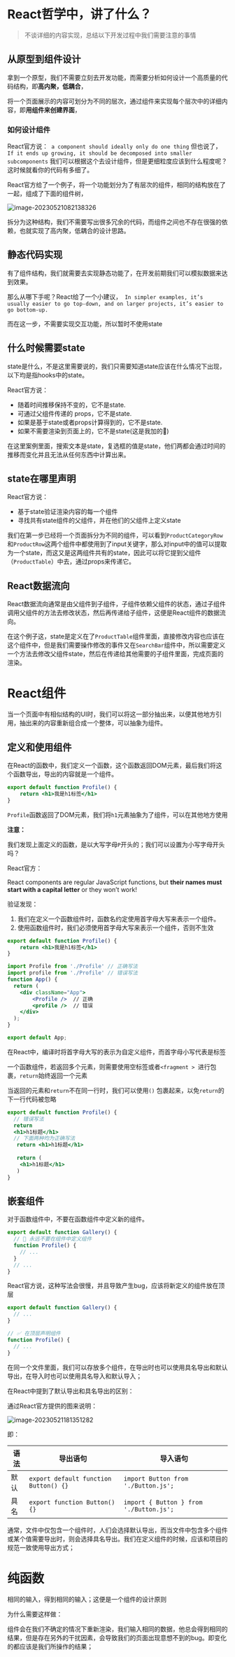 # React哲学中，讲了什么？

>不谈详细的内容实现，总结以下开发过程中我们需要注意的事情

## 从原型到组件设计

拿到一个原型，我们不需要立刻去开发功能，而需要分析如何设计一个高质量的代码结构，即**高内聚，低耦合**，

将一个页面展示的内容可划分为不同的层次，通过组件来实现每个层次中的详细内容，即**用组件来创建界面**，

### 如何设计组件

React官方说：` a component should ideally only do one thing` 但也说了，` If it ends up growing, it should be decomposed into smaller subcomponents`  我们可以根据这个去设计组件，但是更细粒度应该到什么程度呢？这时候就看你的代码有多细了。

React官方给了一个例子，将一个功能划分为了有层次的组件，相同的结构放在了一起，组成了下面的组件树，

![image-20230521082138326](./images/image-20230521082138326.png) 

拆分为这种结构，我们不需要写出很多冗余的代码，而组件之间也不存在很强的依赖，也就实现了高内聚，低耦合的设计思路。

## 静态代码实现

有了组件结构，我们就需要去实现静态功能了，在开发前期我们可以模拟数据来达到效果。

那么从哪下手呢？React给了一个小建议，` In simpler examples, it’s usually easier to go top-down, and on larger projects, it’s easier to go bottom-up.`

而在这一步，不需要实现交互功能，所以暂时不使用state

## 什么时候需要state

state是什么，不是这里需要说的，我们只需要知道state应该在什么情况下出现，以下均是指hooks中的state。

React官方说：

- 随着时间推移保持不变的，它不是state.
- 可通过父组件传递的 props，它不是state.
- 如果是基于state或者props计算得到的，它不是state.
- 如果不需要渲染到页面上的，它不是state(这是我加的🤭)

在这里案例里面，搜索文本是state，复选框的值是state，他们两都会通过时间的推移而变化并且无法从任何东西中计算出来。

## state在哪里声明

React官方说：

- 基于state验证渲染内容的每一个组件
- 寻找共有state组件的父组件，并在他们的父组件上定义state

我们在第一步已经将一个页面拆分为不同的组件，可以看到`ProductCategoryRow`和`ProductRow`这两个组件中都使用到了input关键字，那么对input中的值可以提取为一个state，而这又是这两组件共有的state，因此可以将它提到父组件（`ProductTable`）中去，通过props来传递它。

## React数据流向

React数据流向通常是由父组件到子组件，子组件依赖父组件的状态，通过子组件调用父组件的方法去修改状态，然后再传递给子组件，这便是React组件的数据流向。

在这个例子这，state是定义在了`ProductTable`组件里面，直接修改内容也应该在这个组件中，但是我们需要操作修改的事件又在`SearchBar`组件中，所以需要定义一个方法去修改父组件state，然后在传递给其他需要的子组件里面，完成页面的渲染。

# React组件

当一个页面中有相似结构的UI时，我们可以将这一部分抽出来，以便其他地方引用，抽出来的内容重新组合成一个整体，可以抽象为组件。

## 定义和使用组件

在React的函数中，我们定义一个函数，这个函数返回DOM元素，最后我们将这个函数导出，导出的内容就是一个组件。

```jsx
export default function Profile() {
    return <h1>我是h1标签</h1>
}
```

`Profile`函数返回了DOM元素，我们将`h1`元素抽象为了组件，可以在其他地方使用

**注意：**

我们发现上面定义的函数，是以大写字母`P`开头的；我们可以设置为小写字母开头吗？

React官方：

React components are regular JavaScript functions, but **their names must start with a capital letter** or they won’t work!

验证发现：

1. 我们在定义一个函数组件时，函数名约定使用首字母大写来表示一个组件。
2. 使用函数组件时，我们必须使用首字母大写来表示一个组件，否则不生效

```jsx
export default function Profile() {
    return <h1>我是h1标签</h1>
}
```

```jsx
import Profile from './Profile' // 正确写法
import profile from './Profile' // 错误写法
function App() {
  return (
    <div className="App">
     	<Profile />  // 正确
     	<profile />  // 错误
    </div>
  );
}

export default App;
```

在React中，编译时将首字母大写的表示为自定义组件，而首字母小写代表是标签

一个函数组件，若返回多个元素，则需要使用空标签或者`<fragment > `进行包裹，`return`始终返回一个元素

当返回的元素和`return`不在同一行时，我们可以使用`()` 包裹起来，以免`return`的下一行代码被忽略

```jsx
export default function Profile() {
  // 错误写法
  return 
  <h1>h1标题</h1>
  // 下面两种均为正确写法
   return <h1>h1标题</h1>
   
   return (
    <h1>h1标题</h1>
   )
}
```



## 嵌套组件

对于函数组件中，不要在函数组件中定义新的组件。

```jsx
export default function Gallery() {
  // 🔴 永远不要在组件中定义组件
  function Profile() {
    // ...
  }
  // ...
}
```

React官方说，这种写法会很慢，并且导致产生bug，应该将新定义的组件放在顶层

```jsx
export default function Gallery() {
  // ...
}

// ✅ 在顶层声明组件
function Profile() {
  // ...
}
```

在同一个文件里面，我们可以存放多个组件，在导出时也可以使用具名导出和默认导出，在导入时也可以使用具名导入和默认导入；

在React中提到了默认导出和具名导出的区别：

通过React官方提供的图来说明：

![image-20230521181351282](./images/image-20230521181351282.png) 

即：

| 语法 | 导出语句                              | 导入语句                                |
| ---- | ------------------------------------- | --------------------------------------- |
| 默认 | `export default function Button() {}` | `import Button from './Button.js';`     |
| 具名 | `export function Button() {}`         | `import { Button } from './Button.js';` |

通常，文件中仅包含一个组件时，人们会选择默认导出，而当文件中包含多个组件或某个值需要导出时，则会选择具名导出。我们在定义组件的时候，应该和项目的规范一致使用导出方式；

# 纯函数

相同的输入，得到相同的输入；这便是一个组件的设计原则

为什么需要这样做：

组件会在我们不确定的情况下重新渲染，我们输入相同的数据，他总会得到相同的结果，但是存在另外的干扰因素，会导致我们的页面出现意想不到的bug。即变化的都应该是我们所操作的结果；

